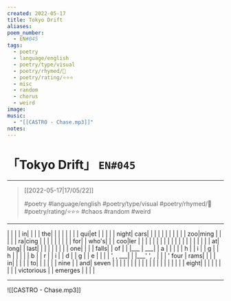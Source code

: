 ```yaml
---
created: 2022-05-17
title: Tokyo Drift
aliases:
poem_number:
  - EN#045
tags:
  - poetry
  - language/english
  - poetry/type/visual
  - poetry/rhymed/🔴
  - poetry/rating/⭐⭐⭐
  - misc
  - random
  - chorus
  - weird
image:
music:
  - "[[CASTRO - Chase.mp3]]"
notes:
---
```

# 「Tokyo Drift」 `EN#045`

---

> [[2022-05-17|17/05/22]]
> 
> #poetry 
> #language/english 
> #poetry/type/visual
> #poetry/rhymed/🔴 
> #poetry/rating/⭐⭐⭐ 
> #chaos #random #weird 

---

|		|		|
|     in|		|
| 		|    the|
| 		|		|
| 		|		|
|	 qui|et		|
| 		|		|
|  night|   cars|
|		|		|
|		|		|
|		|		|
|	 zoo|ming	|
|		|		|
|	  ra|cing	|
|		|		|
|		|		|
|		|    for|
|  who's|		|
|	 coo|ler	|
|		|		|
|		|		|
|		|		|
|		|		|
|		|		|
|		|		|
|     at|   long|
|   last|		|
|		|		|
|		|		|
|    one|		|
|		|  falls|
|    of	|		|
|___ 	|	 \_\_\_|
	|   a	|
	|	|	|
	|   h	|
	|   i	|
	|   g	|
	|   h	|
	|	|	|
	|   b	|
	|   r	|
	|   i	|
	|   d	|
	|   g	|
	|   e	|
	|	|	|  ',   ,
 \_\_\_|   |   |\_\_\_'    ',   ,
|		|		|	 ' four
|   rams|		|
|		|     in|
|		|		|
|     to|		|
|		|		|
|	   nine		|
|	 and| seven	|
|		|		|
|		|		|
|		|		|
|		|		|
|		|		|
|		|		|
|  eight|		|
|		|		|
|		|		|
|	victorious	|
|	 emerges	|
|		|		|

---

![[CASTRO - Chase.mp3]]